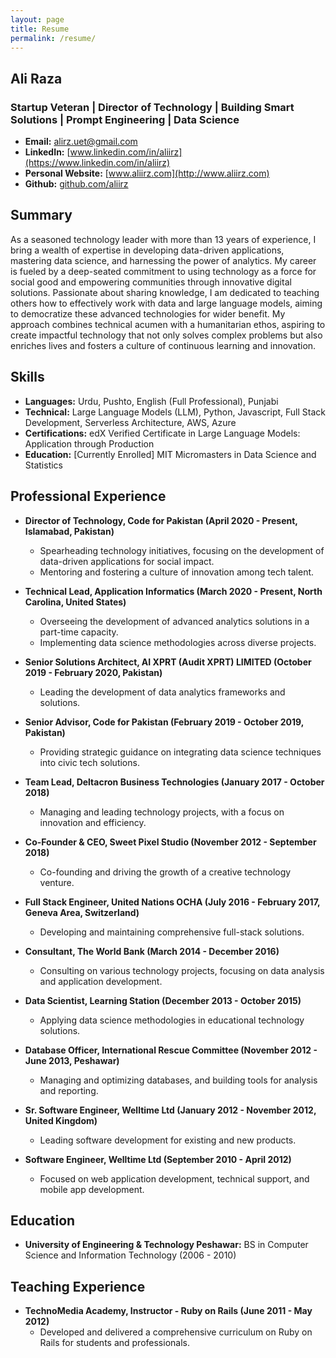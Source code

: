 ```yaml
---
layout: page
title: Resume
permalink: /resume/
---
```


## Ali Raza
### Startup Veteran | Director of Technology | Building Smart Solutions | Prompt Engineering | Data Science


* **Email:** [alirz.uet@gmail.com](mailto:alirz.uet@gmail.com)
* **LinkedIn:** [www.linkedin.com/in/aliirz](https://www.linkedin.com/in/aliirz)  
* **Personal Website:** [www.aliirz.com](http://www.aliirz.com)
* **Github:** [github.com/aliirz](github.com/aliirz)


## Summary
As a seasoned technology leader with more than 13 years of experience, I bring a wealth of expertise in developing data-driven applications, mastering data science, and harnessing the power of analytics. My career is fueled by a deep-seated commitment to using technology as a force for social good and empowering communities through innovative digital solutions. Passionate about sharing knowledge, I am dedicated to teaching others how to effectively work with data and large language models, aiming to democratize these advanced technologies for wider benefit. My approach combines technical acumen with a humanitarian ethos, aspiring to create impactful technology that not only solves complex problems but also enriches lives and fosters a culture of continuous learning and innovation.

## Skills
- **Languages:** Urdu, Pushto, English (Full Professional), Punjabi
- **Technical:** Large Language Models (LLM), Python, Javascript, Full Stack Development, Serverless Architecture, AWS, Azure
- **Certifications:** edX Verified Certificate in Large Language Models: Application through Production
- **Education:** [Currently Enrolled] MIT Micromasters in Data Science and Statistics

## Professional Experience
- **Director of Technology, Code for Pakistan (April 2020 - Present, Islamabad, Pakistan)**
  - Spearheading technology initiatives, focusing on the development of data-driven applications for social impact.
  - Mentoring and fostering a culture of innovation among tech talent.

- **Technical Lead, Application Informatics (March 2020 - Present, North Carolina, United States)**
  - Overseeing the development of advanced analytics solutions in a part-time capacity.
  - Implementing data science methodologies across diverse projects.

- **Senior Solutions Architect, AI XPRT (Audit XPRT) LIMITED (October 2019 - February 2020, Pakistan)**
  - Leading the development of data analytics frameworks and solutions.

- **Senior Advisor, Code for Pakistan (February 2019 - October 2019, Pakistan)**
  - Providing strategic guidance on integrating data science techniques into civic tech solutions.

- **Team Lead, Deltacron Business Technologies (January 2017 - October 2018)**
  - Managing and leading technology projects, with a focus on innovation and efficiency.

- **Co-Founder & CEO, Sweet Pixel Studio (November 2012 - September 2018)**
  - Co-founding and driving the growth of a creative technology venture.

- **Full Stack Engineer, United Nations OCHA (July 2016 - February 2017, Geneva Area, Switzerland)**
  - Developing and maintaining comprehensive full-stack solutions.

- **Consultant, The World Bank (March 2014 - December 2016)**
  - Consulting on various technology projects, focusing on data analysis and application development.

- **Data Scientist, Learning Station (December 2013 - October 2015)**
  - Applying data science methodologies in educational technology solutions.

- **Database Officer, International Rescue Committee (November 2012 - June 2013, Peshawar)**
  - Managing and optimizing databases, and building tools for analysis and reporting.

- **Sr. Software Engineer, Welltime Ltd (January 2012 - November 2012, United Kingdom)**
  - Leading software development for existing and new products.

- **Software Engineer, Welltime Ltd (September 2010 - April 2012)**
  - Focused on web application development, technical support, and mobile app development.

## Education
- **University of Engineering & Technology Peshawar:** BS in Computer Science and Information Technology (2006 - 2010)

## Teaching Experience
- **TechnoMedia Academy, Instructor - Ruby on Rails (June 2011 - May 2012)**
  - Developed and delivered a comprehensive curriculum on Ruby on Rails for students and professionals.
